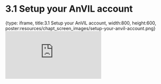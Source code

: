 # 3.1 Setup your AnVIL account
 
{type: iframe, title:3.1 Setup your AnVIL account, width:800, height:600, poster:resources/chapt_screen_images/setup-your-anvil-account.png}
![](https://sayumiyork.github.io/c-moor-ottr-generic/setup-your-anvil-account.html)
 

 
